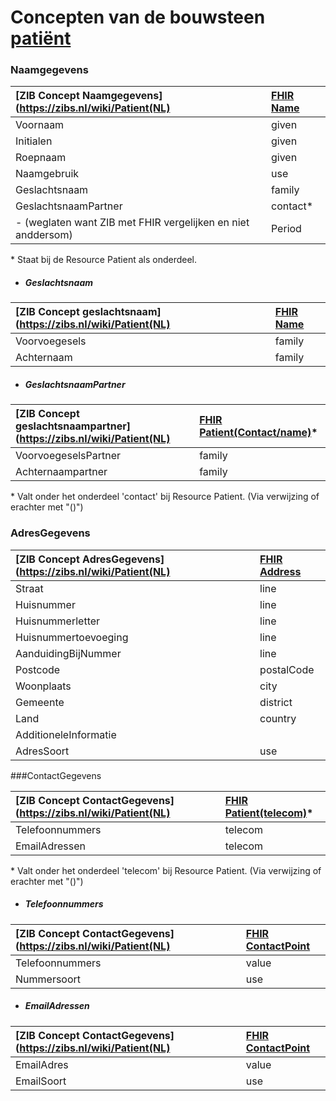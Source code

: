 # Concepten van de bouwsteen [patiënt](/bouwsteen/patient/bouwsteen-patient.md)

### Naamgegevens

| [ZIB Concept Naamgegevens](https://zibs.nl/wiki/Patient(NL) | [FHIR Name](https://www.hl7.org/fhir/datatypes.html#HumanName) |
| :--- | :--- |
| Voornaam | given |
| Initialen | given |
| Roepnaam | given |
| Naamgebruik | use |
| Geslachtsnaam | family |
| GeslachtsnaamPartner | contact\* |
| - (weglaten want ZIB met FHIR vergelijken en niet anddersom) | Period |

\* Staat bij de Resource Patient als onderdeel.

* ##### Geslachtsnaam

| [ZIB Concept geslachtsnaam](https://zibs.nl/wiki/Patient(NL) | [FHIR Name](https://www.hl7.org/fhir/datatypes.html#HumanName) |
| :--- | :--- |
| Voorvoegesels | family |
| Achternaam | family |


* ##### GeslachtsnaamPartner

| [ZIB Concept geslachtsnaampartner](https://zibs.nl/wiki/Patient(NL) | [FHIR Patient\(Contact/name\)](https://www.hl7.org/fhir/datatypes.html#HumanName)\* |
| :--- | :--- |
| VoorvoegeselsPartner | family |
| Achternaampartner | family |

\* Valt onder het onderdeel 'contact' bij Resource Patient. \(Via verwijzing of erachter met "\(\)"\)

### AdresGegevens

| [ZIB Concept AdresGegevens](https://zibs.nl/wiki/Patient(NL) | [FHIR Address](https://www.hl7.org/fhir/datatypes.html#Address)|
| :--- | :--- |
| Straat | line |
| Huisnummer | line |
| Huisnummerletter | line |
| Huisnummertoevoeging | line |
| AanduidingBijNummer | line |
| Postcode | postalCode |
| Woonplaats | city |
| Gemeente | district |
| Land | country |
| AdditioneleInformatie |  |
| AdresSoort | use |

###ContactGegevens

| [ZIB Concept ContactGegevens](https://zibs.nl/wiki/Patient(NL) | [FHIR Patient\(telecom\)](https://www.hl7.org/fhir/datatypes.html#HumanName)\* |
| :--- | :--- |
| Telefoonnummers | telecom |
| EmailAdressen | telecom |

\* Valt onder het onderdeel 'telecom' bij Resource Patient. \(Via verwijzing of erachter met "\(\)"\)
 

* ##### Telefoonnummers

| [ZIB Concept ContactGegevens](https://zibs.nl/wiki/Patient(NL) | [FHIR ContactPoint](https://www.hl7.org/fhir/datatypes.html#ContactPoint) |
| :--- | :--- |
| Telefoonnummers | value |
| Nummersoort | use |


* ##### EmailAdressen

| [ZIB Concept ContactGegevens](https://zibs.nl/wiki/Patient(NL) | [FHIR ContactPoint](https://www.hl7.org/fhir/datatypes.html#ContactPoint) |
| :--- | :--- |
| EmailAdres | value |
| EmailSoort | use |



